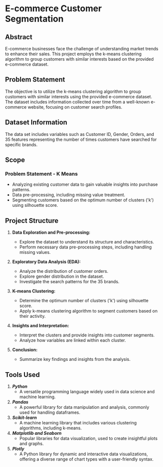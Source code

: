 # E-commerce Customer Segmentation

## Abstract

E-commerce businesses face the challenge of understanding market trends to enhance their sales. This project employs the k-means clustering algorithm to group customers with similar interests based on the provided e-commerce dataset.

## Problem Statement

The objective is to utilize the k-means clustering algorithm to group customers with similar interests using the provided e-commerce dataset. The dataset includes information collected over time from a well-known e-commerce website, focusing on customer search profiles.

## Dataset Information

The data set includes variables such as Customer ID, Gender, Orders, and 35 features representing the number of times customers have searched for specific brands.

## Scope

### Problem Statement - K Means

- Analyzing existing customer data to gain valuable insights into purchase patterns.
- Data pre-processing, including missing value treatment.
- Segmenting customers based on the optimum number of clusters ('k') using silhouette score.


## Project Structure

1. **Data Exploration and Pre-processing:**
    - Explore the dataset to understand its structure and characteristics.
    - Perform necessary data pre-processing steps, including handling missing values.

2. **Exploratory Data Analysis (EDA):**
    - Analyze the distribution of customer orders.
    - Explore gender distribution in the dataset.
    - Investigate the search patterns for the 35 brands.

3. **K-means Clustering:**
    - Determine the optimum number of clusters ('k') using silhouette score.
    - Apply k-means clustering algorithm to segment customers based on their activity.

4. **Insights and Interpretation:**
    - Interpret the clusters and provide insights into customer segments.
    - Analyze how variables are linked within each cluster.

5. **Conclusion:**
    - Summarize key findings and insights from the analysis.


## Tools Used

 1. **_Python_**
    -  A versatile programming language widely used in data science and machine learning.
2. **_Pandas_**
   - A powerful library for data manipulation and analysis, commonly used for handling dataframes.
3. **_Scikit-learn_**
   - A machine learning library that includes various clustering algorithms, including k-means.
4. **_Matplotlib and Seaborn_**
   - Popular libraries for data visualization, used to create insightful plots and graphs.
5. **_Plotly_**
   -  A Python library for dynamic and interactive data visualizations, offering a diverse range of chart types with a user-friendly syntax.
